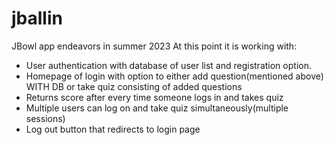 # jballin
JBowl app endeavors in summer 2023
At this point it is working with:
- User authentication with database of user list and registration option.
- Homepage of login with option to either add question(mentioned above) WITH DB or take quiz consisting of added questions
- Returns score after every time someone logs in and takes quiz
- Multiple users can log on and take quiz simultaneously(multiple sessions)
- Log out button that redirects to login page


